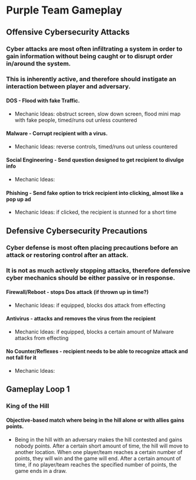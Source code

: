 # Purple Team Gameplay

## Offensive Cybersecurity Attacks 
### Cyber attacks are most often infiltrating a system in order to gain information without being caught or to disrupt order in/around the system.
### This is inherently active, and therefore should instigate an interaction between player and adversary.

#### DOS - Flood with fake Traffic.
- Mechanic Ideas: obstruct screen, slow down screen, flood mini map with fake people, timed/runs out unless countered

#### Malware - Corrupt recipient with a virus.
- Mechanic Ideas: reverse controls, timed/runs out unless countered

#### Social Engineering - Send question designed to get recipient to divulge info
- Mechanic Ideas:

#### Phishing - Send fake option to trick recipient into clicking, almost like a pop up ad
- Mechanic Ideas: if clicked, the recipient is stunned for a short time



## Defensive Cybersecurity Precautions 
### Cyber defense is most often placing precautions before an attack or restoring control after an attack. 
### It is not as much actively stopping attacks, therefore defensive cyber mechanics should be either passive or in response.

#### Firewall/Reboot - stops Dos attack (if thrown up in time?)
- Mechanic Ideas: if equipped, blocks dos attack from effecting


#### Antivirus - attacks and removes the virus from the recipient
- Mechanic Ideas: if equipped, blocks a certain amount of Malware attacks from effecting

#### No Counter/Reflexes - recipient needs to be able to recognize attack and not fall for it
- Mechanic Ideas:



## Gameplay Loop 1

### King of the Hill
#### Objective-based match where being in the hill alone or with allies gains points.
- Being in the hill with an adversary makes the hill contested and gains nobody points.
After a certain short amount of time, the hill will move to another location.
When one player/team reaches a certain number of points, they will win and the game will end.
After a certain amount of time, if no player/team reaches the specified number of points, the game ends in a draw.
